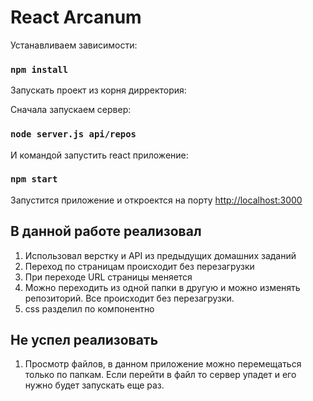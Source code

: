 <h1>React Arcanum</h1>

Устанавливаем зависимости:<br />

### `npm install`

Запускать проект из корня дирректория:<br />

Сначала запускаем сервер: <br />

### `node server.js api/repos`

И командой запустить react приложение: <br />

### `npm start` 

Запустится приложение и откроектся на порту [http://localhost:3000](http://localhost:3000) <br />

<h2>В данной работе реализовал </h2>

<ol>
  <li>Использовал верстку и API из предыдущих домашних заданий</li>
  <li>Переход по страницам происходит без перезагрузки</li>
  <li>При переходе URL страницы меняется</li>
  <li>Можно переходить из одной папки в другую и можно изменять репозиторий. Все происходит без перезагрузки.</li>
  <li>css разделил по компонентно</li>
</ol>

<h2>Не успел реализовать </h2>

<ol>
  <li>Просмотр файлов, в данном приложение можно перемещаться только по папкам. Если перейти в файл то сервер упадет и его нужно будет запускать еще раз.</li>
</ol>
